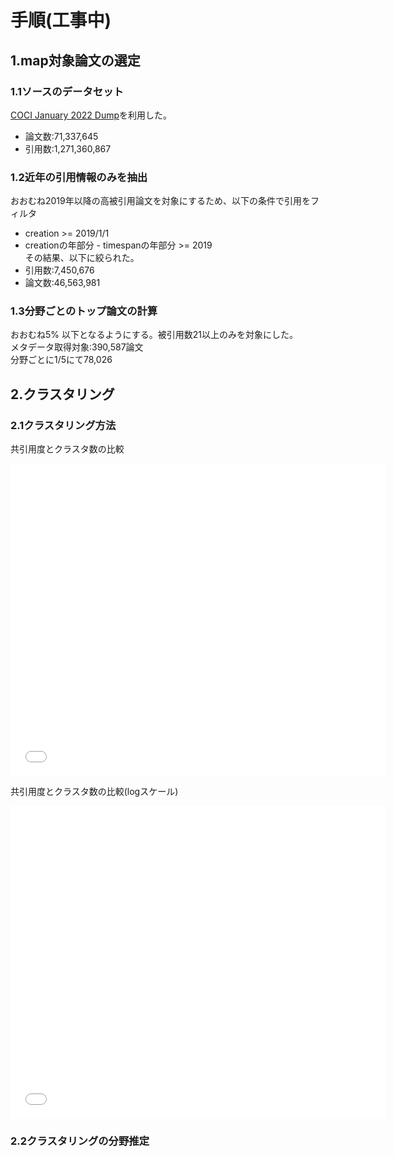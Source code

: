 # 手順(工事中)


## 1.map対象論文の選定  

### 1.1ソースのデータセット
[COCI January 2022 Dump](https://doi.org/10.6084/m9.figshare.6741422.v13)を利用した。
- 論文数:71,337,645  
- 引用数:1,271,360,867  

### 1.2近年の引用情報のみを抽出
おおむね2019年以降の高被引用論文を対象にするため、以下の条件で引用をフィルタ
- creation >= 2019/1/1  
- creationの年部分 - timespanの年部分 >= 2019    
その結果、以下に絞られた。
- 引用数:7,450,676 
- 論文数:46,563,981  
 
### 1.3分野ごとのトップ論文の計算
おおむね5% 以下となるようにする。被引用数21以上のみを対象にした。  
メタデータ取得対象:390,587論文  
分野ごとに1/5にて78,026  

## 2.クラスタリング

### 2.1クラスタリング方法

共引用度とクラスタ数の比較  
<iframe width="600" height="500" frameborder="0" scrolling="no" src="clustering_stats_std.html"></iframe>  

共引用度とクラスタ数の比較(logスケール)  
<iframe width="600" height="500" frameborder="0" scrolling="no" src="clustering_stats_log.html"></iframe> 

### 2.2クラスタリングの分野推定
